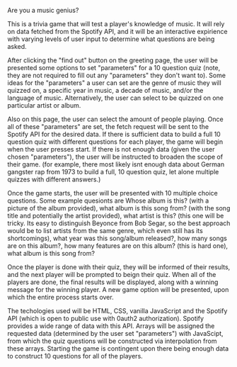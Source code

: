 Are you a music genius?

This is a trivia game that will test a player's knowledge of music. It will rely on data fetched from the Spotify API, and it will be an interactive expirience with varying levels of user input to determine what questions are being asked.

After clicking the "find out" button on the greeting page, the user will be presented some options to set "parameters" for a 10 question quiz (note, they are not required to fill out any "parameters" they don't want to). Some ideas for the "parameters" a user can set are the genre of music they will quizzed on, a specific year in music, a decade of music, and/or the language of music. Alternatively, the user can select to be quizzed on one particular artist or album. 

Also on this page, the user can select the amount of people playing. Once all of these "parameters" are set, the fetch request will be sent to the Spotify API for the desired data. If there is sufficient data to build a full 10 question quiz with different questions for each player, the game will begin when the user presses start. If there is not enough data (given the user chosen "parameters"), the user will be instructed to broaden the scope of their game. (for example, there most likely isnt enough data about German gangster rap from 1973 to build a full, 10 question quiz, let alone multiple quizzes with different answers.)

Once the game starts, the user will be presented with 10 multiple choice questions. Some example quesionts are Whose album is this? (with a picture of the album provided), what album is this song from? (with the song title and potentially the artist provided), what artist is this? (this one will be tricky. Its easy to distinguish Beyonce from Bob Segar, so the best approach would be to list artists from the same genre, which even still has its shortcomings), what year was this song/album released?, how many songs are on this album?, how many features are on this album? (this is hard one), what album is this song from?

Once the player is done with their quiz, they will be informed of their results, and the next player will be prompted to beign their quiz. When all of the players are done, the final results will be displayed, along with a winning message for the winning player. A new game option will be presented, upon which the entire process starts over.

The techologies used will be HTML, CSS, vanilla JavaScript and the Spotify API (which is open to public use with 0auth2 authorization). Spotify provides a wide range of data with this API. Arrays will be assigned the requested data (determined by the user set "parameters") with JavaScipt, from which the quiz questions will be constructed via interpolation from these arrays. Starting the game is contingent upon there being enough data to construct 10 questions for all of the players. 
